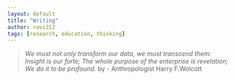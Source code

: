 ```yaml
---
layout: default
title: "Writing"
author: ravi312
tags: [research, education, thinking]
---
```


> _We must not only transform our data, we must transcend them: Insight is our forte;_
>_The whole purpose of the enterprise is revelation;_
> _We do it to be profound._
by - Anthropologist Harry F.Wolcott